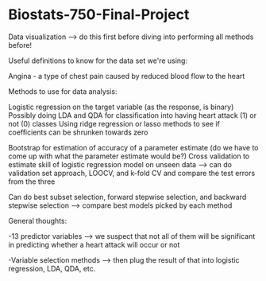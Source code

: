 # Biostats-750-Final-Project

Data visualization --> do this first before diving into performing all methods before!

Useful definitions to know for the data set we're using:

Angina - a type of chest pain caused by reduced blood flow to the heart

Methods to use for data analysis:

Logistic regression on the target variable (as the response, is binary)
Possibly doing LDA and QDA for classification into having heart attack (1) or not (0) classes
Using ridge regression or lasso methods to see if coefficients can be shrunken towards zero

Bootstrap for estimation of accuracy of a parameter estimate (do we have to come up with what the parameter estimate would be?)
Cross validation to estimate skill of logistic regression model on unseen data --> can do validation set approach, LOOCV, and k-fold CV and compare the test errors from the three

Can do best subset selection, forward stepwise selection, and backward stepwise selection --> compare best models picked by each method

General thoughts:

-13 predictor variables --> we suspect that not all of them will be significant in predicting whether a heart attack will occur or not

-Variable selection methods --> then plug the result of that into logistic regression, LDA, QDA, etc. 
